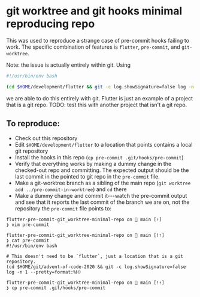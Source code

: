 # git worktree and git hooks minimal reproducing repo

This was used to reproduce a strange case of pre-commit hooks failing to work.
The specific combination of features is `flutter`, `pre-commit`, and `git-worktree`.

Note: the issue is actually entirely within git. Using

```bash
#!/usr/bin/env bash

(cd $HOME/development/flutter && git -c log.showSignature=false log -n 1 --pretty=format:%H)
```

we are able to do this entirely with git. Flutter is just an example of a project that is a git repo.
TODO: test this with another project that isn't a git repo.

## To reproduce:

- Check out this repository
- Edit `$HOME/development/flutter` to a location that points contains a local git repository
- Install the hooks in this repo (`cp pre-commit .git/hooks/pre-commit`)
- Verify that everything works by making a dummy change in the checked-out repo and committing. The expected output should be the last commit in the pointed to git repo in the `pre-commit` file.
- Make a git-worktree branch as a sibling of the main repo (`git worktree add ../pre-commit-in-worktree`) and `cd` there
- Make a dummy change and commit it---watch the pre-commit output and see that it reports the last commit of the branch we are on, not the repository the `pre-commit` file points to:

```
flutter-pre-commit-git_worktree-minimal-repo on  main [⇡]
❯ vim pre-commit

flutter-pre-commit-git_worktree-minimal-repo on  main [!⇡]
❯ cat pre-commit
#!/usr/bin/env bash

# This doesn't need to be `flutter`, just a location that is a git repository.
(cd $HOME/git/advent-of-code-2020 && git -c log.showSignature=false log -n 1 --pretty=format:%H)

flutter-pre-commit-git_worktree-minimal-repo on  main [!⇡]
❯ cp pre-commit .git/hooks/pre-commit
```

